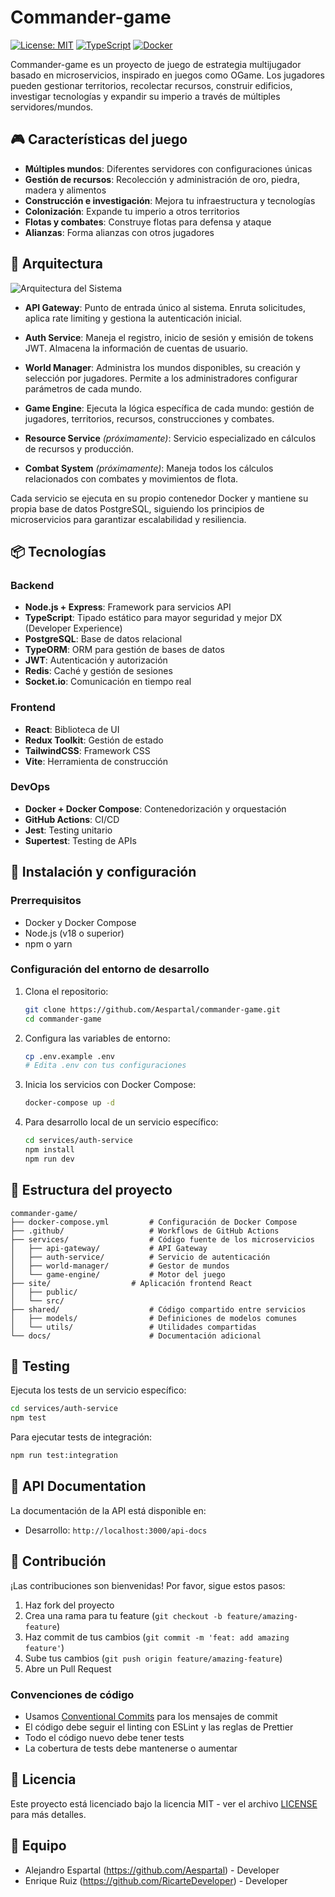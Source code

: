 # Commander-game

[![License: MIT](https://img.shields.io/badge/License-MIT-blue.svg)](https://opensource.org/licenses/MIT)
[![TypeScript](https://img.shields.io/badge/TypeScript-5.0-blue)](https://www.typescriptlang.org/)
[![Docker](https://img.shields.io/badge/Docker-Compose-blue)](https://docs.docker.com/compose/)

Commander-game es un proyecto de juego de estrategia multijugador basado en microservicios, inspirado en juegos como OGame. Los jugadores pueden gestionar territorios, recolectar recursos, construir edificios, investigar tecnologías y expandir su imperio a través de múltiples servidores/mundos.

## 🎮 Características del juego

- **Múltiples mundos**: Diferentes servidores con configuraciones únicas
- **Gestión de recursos**: Recolección y administración de oro, piedra, madera y alimentos
- **Construcción e investigación**: Mejora tu infraestructura y tecnologías
- **Colonización**: Expande tu imperio a otros territorios
- **Flotas y combates**: Construye flotas para defensa y ataque
- **Alianzas**: Forma alianzas con otros jugadores

## 🧩 Arquitectura

![Arquitectura del Sistema](https://via.placeholder.com/800x400?text=Commander-game+Architecture)

- **API Gateway**: Punto de entrada único al sistema. Enruta solicitudes, aplica rate limiting y gestiona la autenticación inicial.
  
- **Auth Service**: Maneja el registro, inicio de sesión y emisión de tokens JWT. Almacena la información de cuentas de usuario.
  
- **World Manager**: Administra los mundos disponibles, su creación y selección por jugadores. Permite a los administradores configurar parámetros de cada mundo.
  
- **Game Engine**: Ejecuta la lógica específica de cada mundo: gestión de jugadores, territorios, recursos, construcciones y combates.

- **Resource Service** *(próximamente)*: Servicio especializado en cálculos de recursos y producción.

- **Combat System** *(próximamente)*: Maneja todos los cálculos relacionados con combates y movimientos de flota.

Cada servicio se ejecuta en su propio contenedor Docker y mantiene su propia base de datos PostgreSQL, siguiendo los principios de microservicios para garantizar escalabilidad y resiliencia.

## 📦 Tecnologías

### Backend
- **Node.js + Express**: Framework para servicios API
- **TypeScript**: Tipado estático para mayor seguridad y mejor DX (Developer Experience)
- **PostgreSQL**: Base de datos relacional
- **TypeORM**: ORM para gestión de bases de datos
- **JWT**: Autenticación y autorización
- **Redis**: Caché y gestión de sesiones
- **Socket.io**: Comunicación en tiempo real

### Frontend
- **React**: Biblioteca de UI
- **Redux Toolkit**: Gestión de estado
- **TailwindCSS**: Framework CSS
- **Vite**: Herramienta de construcción

### DevOps
- **Docker + Docker Compose**: Contenedorización y orquestación
- **GitHub Actions**: CI/CD
- **Jest**: Testing unitario
- **Supertest**: Testing de APIs

## 🚀 Instalación y configuración

### Prerrequisitos
- Docker y Docker Compose
- Node.js (v18 o superior)
- npm o yarn

### Configuración del entorno de desarrollo
1. Clona el repositorio:
   ```bash
   git clone https://github.com/Aespartal/commander-game.git
   cd commander-game
   ```

2. Configura las variables de entorno:
   ```bash
   cp .env.example .env
   # Edita .env con tus configuraciones
   ```

3. Inicia los servicios con Docker Compose:
   ```bash
   docker-compose up -d
   ```

4. Para desarrollo local de un servicio específico:
   ```bash
   cd services/auth-service
   npm install
   npm run dev
   ```

## 📁 Estructura del proyecto

```
commander-game/
├── docker-compose.yml         # Configuración de Docker Compose
├── .github/                   # Workflows de GitHub Actions
├── services/                  # Código fuente de los microservicios
│   ├── api-gateway/           # API Gateway
│   ├── auth-service/          # Servicio de autenticación
│   ├── world-manager/         # Gestor de mundos
│   └── game-engine/           # Motor del juego
├── site/                  # Aplicación frontend React
│   ├── public/
│   └── src/
├── shared/                    # Código compartido entre servicios
│   ├── models/                # Definiciones de modelos comunes
│   └── utils/                 # Utilidades compartidas
└── docs/                      # Documentación adicional
```

## 🧪 Testing

Ejecuta los tests de un servicio específico:

```bash
cd services/auth-service
npm test
```

Para ejecutar tests de integración:

```bash
npm run test:integration
```

## 📝 API Documentation

La documentación de la API está disponible en:

- Desarrollo: `http://localhost:3000/api-docs`

## 🤝 Contribución

¡Las contribuciones son bienvenidas! Por favor, sigue estos pasos:

1. Haz fork del proyecto
2. Crea una rama para tu feature (`git checkout -b feature/amazing-feature`)
3. Haz commit de tus cambios (`git commit -m 'feat: add amazing feature'`)
4. Sube tus cambios (`git push origin feature/amazing-feature`)
5. Abre un Pull Request

### Convenciones de código

- Usamos [Conventional Commits](https://www.conventionalcommits.org/) para los mensajes de commit
- El código debe seguir el linting con ESLint y las reglas de Prettier
- Todo el código nuevo debe tener tests
- La cobertura de tests debe mantenerse o aumentar

## 📄 Licencia

Este proyecto está licenciado bajo la licencia MIT - ver el archivo [LICENSE](LICENSE) para más detalles.

## 👥 Equipo

- Alejandro Espartal (https://github.com/Aespartal) - Developer
- Enrique Ruiz (https://github.com/RicarteDeveloper) - Developer
